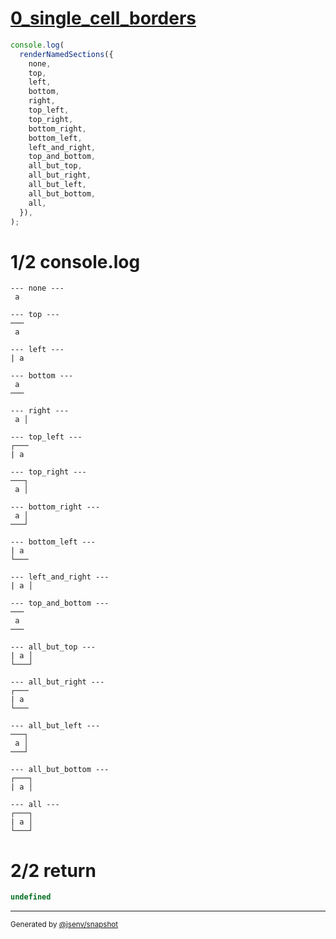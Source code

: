 # [0_single_cell_borders](../../table_1_cell.test.mjs#L43)

```js
console.log(
  renderNamedSections({
    none,
    top,
    left,
    bottom,
    right,
    top_left,
    top_right,
    bottom_right,
    bottom_left,
    left_and_right,
    top_and_bottom,
    all_but_top,
    all_but_right,
    all_but_left,
    all_but_bottom,
    all,
  }),
);
```

# 1/2 console.log

```console
--- none ---
 a 

--- top ---
───
 a 

--- left ---
| a 

--- bottom ---
 a 
───

--- right ---
 a │

--- top_left ---
┌───
| a 

--- top_right ---
───┐
 a │

--- bottom_right ---
 a │
───┘

--- bottom_left ---
| a 
└───

--- left_and_right ---
| a │

--- top_and_bottom ---
───
 a 
───

--- all_but_top ---
| a │
└───┘

--- all_but_right ---
┌───
| a 
└───

--- all_but_left ---
───┐
 a │
───┘

--- all_but_bottom ---
┌───┐
| a │

--- all ---
┌───┐
| a │
└───┘

```

# 2/2 return

```js
undefined
```

---

<sub>
  Generated by <a href="https://github.com/jsenv/core/tree/main/packages/independent/snapshot">@jsenv/snapshot</a>
</sub>
